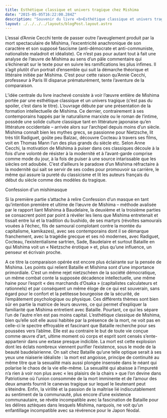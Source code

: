 ```yaml
---
title: Esthétique classique et univers tragique chez Mishima
date: "2015-05-05T16:22:00.284Z"
description: "Souvenir du livre <b>Esthétique classique et univers tragique chez Mishima</b> d'Anne Cecchi"
layout: ./../../../layouts/blogPost.layout.astro
--- 
```


L’essai d’Annie Cecchi tente de passer outre l’aveuglement produit par la mort spectaculaire de Mishima, l’excentricité anachronique de son caractère et son supposé fascisme (anti-démocrate et anti-communiste, nationaliste maladroit et idéaliste). Ce n’est pas pour autant tout à fait une analyse de l’œuvre de Mishima au sens d’un pâle commentaire qui s’échinerait sur le texte pour en suivre les ramifications les plus infimes. Il s’agit plutôt d’un portrait d’ensemble qui suit la démarche théorique et littéraire initiée par Mishima. C’est pour cette raison qu’Annie Cecchi, professeur à Paris III disparue prématurément, tente l’aventure de la comparaison.

L’idée centrale du livre inachevé consiste à voir l’œuvre entière de Mishima portée par une esthétique classique et un univers tragique (c’est pas du spoiler, c’est dans le titre). L’ouvrage débute par une présentation de la formation intellectuelle de Mishima. Ce dernier, contrairement à ses contemporains happés par le naturalisme marxiste ou le roman de l’intime, possède une solide culture classique tant en littérature japonaise qu’en littérature occidentale – arrivée alors sur l’archipel depuis moins d’un siècle. Mishima connaît bien les mythes grecs, se passionne pour Nietzsche, lit très tôt Radiguet, goûte peu Balzac, découvre Cocteau à travers ses films, voit en Thomas Mann l’un des plus grands du siècle etc. Selon Anne Cecchi, la motivation de Mishima à puiser dans ces classiques découle à la fois d’une volonté de résister à la modernité et à l’avant-garde comprise comme mode du jour, à la fois de puiser à une source intarissable que les siècles ont adoubée. C’est d’ailleurs le paradoxe d’un Mishima réfractaire à la modernité qui sait se servir de ses codes pour promouvoir sa carrière, le même qui assure la pureté du classicisme et lit les auteurs français du début du siècle comme des modèles du tragique.

Confession d'un mishimasque

Si la première partie s’attache à relire Confession d’un masque en tant qu’intention première et ultime de l’œuvre de Mishima – méthode avalisée par le rapport liant Mishima à Baudelaire, la deuxième et la troisième parties se consacrent point par point à révéler les liens que Mishima entretenait et tissait entre lui et la tradition du bushido, de ses martyrs (révoltes samouraïs vouées à l’échec, fils de samouraï complotant contre la montée du capitalisme, kamikazes), avec ses contemporains dont il se démarque franchement, avec la tragédie grecque et ses nô modernes, avec Radiguet, Cocteau, l’existentialisme sartrien, Sade, Baudelaire et surtout Bataille en qui Mishima voit un « Nietzsche érotique » et, plus qu’une influence, un penseur et écrivain proche.

A ce titre la comparaison opérée est encore plus éclairante sur la pensée de Mishima. Les points qui relient Bataille et Mishima sont d’une importance primordiale. C’est un même rejet nietzschéen de la société démocratique, un même combat conte la supposée décadence intellectuelle, une même haine pour l’esprit « des marchands d’Osaka » (capitalistes calculateurs et rationnels) et par conséquent un même éloge de ce qui est souverain, sans égard pour le confort et la petitesse bourgeoise de la sécurité, de l’empâtement psychologique ou physique. Ces différents thèmes sont bien sûr en partie la matrice de leurs œuvres, ce qui permet d’expliquer la familiarité que Mishima entretient avec Bataille. Pourtant, ce qui les sépare l’un de l’autre n’en est pas moins capital. L’esthétique classique de Mishima, bien qu’elle soit elle aussi habitée par la présence de la mort, ne voit pas en celle-ci le spectre effroyable et fascinant que Bataille recherche pour ses poussées vers l’abîme. Elle est au contraire le but de toute vie conçue comme œuvre d’art, ultime moment où corps et esprit sont censés s’ente-appartenir dans une extase presque indicible. La mort est cette explosion dont les éclats nombreux viennent purifier l’existence, sous le mode de la beauté baudelairienne. On sait chez Bataille qu’une telle optique serait à ses yeux une niaiserie idéaliste : la mort est angoisse, principe de continuité au même titre que la sexualité mais aussi plongée insensée dans le néant qui polarise le chaos de la vie elle-même. La sexualité qui abaisse à l’impureté n’a rien à voir non plus avec « les plaisirs de la chairs » que l’on devine dans Patriotisme où l’union consommée de la mort imminente et de l’amour des deux amants fournit le canevas tragique sur lequel le lieutenant peut s’éteindre. Enfin, la virilité et la passion de la maîtrise lié indiscutablement au sentiment de la communauté, plus encore d’une existence communautaire, se révèle incompatible avec la fascination de Bataille pour les délires aztèques dans lesquels Mishima, narquois, ne voit qu’un enfantillage incompatible avec sa révérence pour le Japon féodal.
